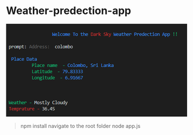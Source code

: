 # Weather-predection-app

<img src="https://github.com/lakith/Weather-predection-app/blob/master/assests/Capture.PNG?raw=true" />

> npm install
> navigate to the root folder 
> node app.js
